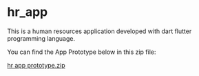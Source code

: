 # hr_app
This is a human resources application developed with dart flutter programming language.

You can find the App Prototype below in this zip file:

[hr app prototype.zip](https://github.com/niematelah/hr_app/files/8499150/hr.app.prototype.zip)
